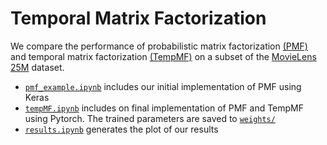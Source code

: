 # Temporal Matrix Factorization

We compare the performance of probabilistic matrix factorization [(PMF)](https://proceedings.neurips.cc/paper_files/paper/2007/file/d7322ed717dedf1eb4e6e52a37ea7bcd-Paper.pdf) and temporal matrix factorization [(TempMF)](https://doi.org/10.1109/TCSS.2017.2772295) on a subset of the [MovieLens 25M](https://grouplens.org/datasets/movielens/25m/) dataset.

- [`pmf_example.ipynb`](pmf_example.ipynb) includes our initial implementation of PMF using Keras
- [`tempMF.ipynb`](tempMF.ipynb) includes on final implementation of PMF and TempMF using Pytorch. The trained parameters are saved to [`weights/`](weights)
- [`results.ipynb`](results.ipynb) generates the plot of our results
